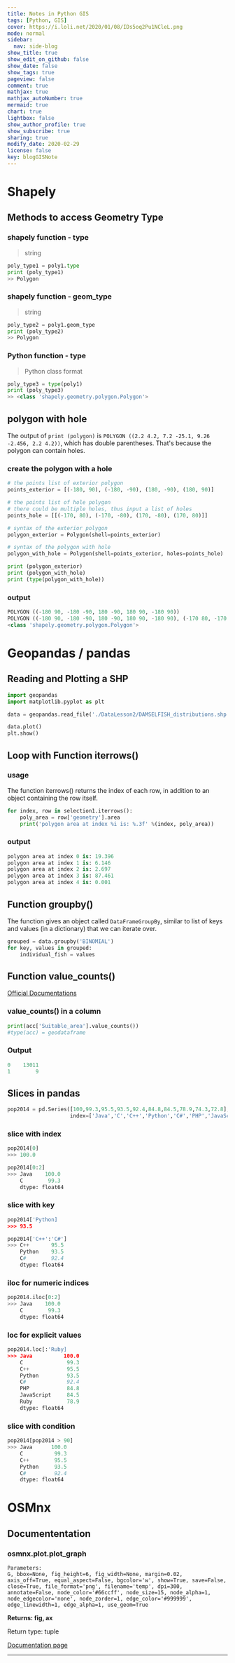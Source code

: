 ```yaml
---
title: Notes in Python GIS
tags: [Python, GIS]
cover: https://i.loli.net/2020/01/08/IDs5oq2Pu1NCleL.png
mode: normal
sidebar:
  nav: side-blog
show_title: true
show_edit_on_github: false
show_date: false
show_tags: true
pageview: false
comment: true
mathjax: true
mathjax_autoNumber: true
mermaid: true
chart: true
lightbox: false
show_author_profile: true
show_subscribe: true
sharing: true
modify_date: 2020-02-29
license: false
key: blogGISNote
---
```


# Shapely

## Methods to access Geometry Type

### shapely function - type

> string

```python
poly_type1 = poly1.type
print (poly_type1)
>> Polygon
```

<!--more-->

### shapely function - geom_type

> string

```python
poly_type2 = poly1.geom_type
print (poly_type2)
>> Polygon
```

### Python function - type

> Python class format

```python
poly_type3 = type(poly1)
print (poly_type3)
>> <class 'shapely.geometry.polygon.Polygon'>
```

## polygon with hole

The output of `print (polygon)` is `POLYGON ((2.2 4.2, 7.2 -25.1, 9.26 -2.456, 2.2 4.2))`, which has double parentheses. That's because the polygon can contain holes.

### create the polygon with a hole

```python
# the points list of exterior polygon
points_exterior = [(-180, 90), (-180, -90), (180, -90), (180, 90)]

# the points list of hole polygon
# there could be multiple holes, thus input a list of holes
points_hole = [[(-170, 80), (-170, -80), (170, -80), (170, 80)]]

# syntax of the exterior polygon
polygon_exterior = Polygon(shell=points_exterior)

# syntax of the polygon with hole
polygon_with_hole = Polygon(shell=points_exterior, holes=points_hole)

print (polygon_exterior)
print (polygon_with_hole)
print (type(polygon_with_hole))
```

### output

```python
POLYGON ((-180 90, -180 -90, 180 -90, 180 90, -180 90))
POLYGON ((-180 90, -180 -90, 180 -90, 180 90, -180 90), (-170 80, -170 -80, 170 -80, 170 80, -170 80))
<class 'shapely.geometry.polygon.Polygon'>
```

# Geopandas / pandas

## Reading and Plotting a SHP

```python
import geopandas
import matplotlib.pyplot as plt

data = geopandas.read_file('./DataLesson2/DAMSELFISH_distributions.shp')

data.plot()
plt.show()
```

## Loop with Function iterrows()

### usage

The function iterrows() returns the index of each row, in addition to an object containing the row itself.

```python
for index, row in selection1.iterrows():
    poly_area = row['geometry'].area
    print('polygon area at index %i is: %.3f' %(index, poly_area))
```

### output
```python
polygon area at index 0 is: 19.396
polygon area at index 1 is: 6.146
polygon area at index 2 is: 2.697
polygon area at index 3 is: 87.461
polygon area at index 4 is: 0.001
```

## Function groupby()

The function gives an object called `DataFrameGroupBy`, similar to list of keys and values (in a dictionary) that we can iterate over.

```python
grouped = data.groupby('BINOMIAL')
for key, values in grouped:
    individual_fish = values
```

## Function value_counts()

[Official Documentations](https://pandas.pydata.org/pandas-docs/stable/reference/api/pandas.Index.value_counts.html?highlight=value_counts#pandas.Index.value_counts)

### value_counts() in a column

```python
print(acc['Suitable_area'].value_counts())
#type(acc) = geodataframe
```

### Output
```python
0    13011
1        9
```

## Slices in pandas

```python
pop2014 = pd.Series([100,99.3,95.5,93.5,92.4,84.8,84.5,78.9,74.3,72.8],
                    index=['Java','C','C++','Python','C#','PHP','JavaScript','Ruby','R','Matlab'])
```

### slice with index

```python
pop2014[0]
>>> 100.0

pop2014[0:2]
>>> Java    100.0
    C        99.3
    dtype: float64
```

### slice with key

```python
pop2014['Python]
>>> 93.5

pop2014['C++':'C#']
>>> C++       95.5
    Python    93.5
    C#        92.4
    dtype: float64
```

### iloc for numeric indices

```python
pop2014.iloc[0:2]
>>> Java    100.0
    C        99.3
    dtype: float64
```

### loc for explicit values

```python
pop2014.loc[:'Ruby]
>>> Java          100.0
    C              99.3
    C++            95.5
    Python         93.5
    C#             92.4
    PHP            84.8
    JavaScript     84.5
    Ruby           78.9
    dtype: float64
```

### slice with condition

```python
pop2014[pop2014 > 90]
>>> Java      100.0
    C          99.3
    C++        95.5
    Python     93.5
    C#         92.4
    dtype: float64
```

# OSMnx

## Documententation

### osmnx.plot.plot_graph

```
Parameters:
G, bbox=None, fig_height=6, fig_width=None, margin=0.02, axis_off=True, equal_aspect=False, bgcolor='w', show=True, save=False, close=True, file_format='png', filename='temp', dpi=300, annotate=False, node_color='#66ccff', node_size=15, node_alpha=1, node_edgecolor='none', node_zorder=1, edge_color='#999999', edge_linewidth=1, edge_alpha=1, use_geom=True
```

**Returns: fig, ax**

Return type: tuple

[Documentation page](https://osmnx.readthedocs.io/en/stable/osmnx.html#osmnx.plot.plot_graph)

---